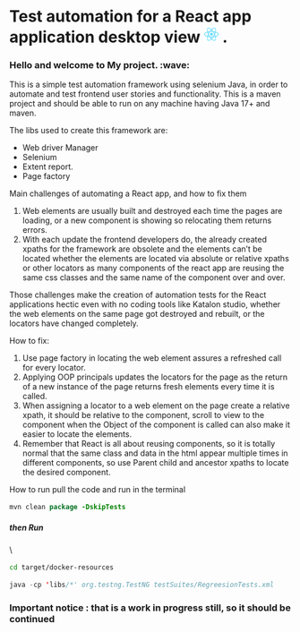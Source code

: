 <h1>Test automation for a React app application desktop view <img src="react-2.svg" height="30"> .</h1>


<h3>Hello and welcome to My project. :wave: </h3> 


This is a simple test automation framework using selenium Java, in order to automate and test frontend user stories and functionality. This is a maven project and should be able to run on any machine having Java 17+ and maven.

The libs used to create this framework are:
- Web driver Manager
- Selenium
- Extent report.
- Page factory

Main challenges of automating a React app, and how to fix them

1. Web elements are usually built and destroyed each time the pages are loading, or a new component is showing so relocating them returns errors.
2. With each update the frontend developers do, the already created xpaths for the framework are obsolete and the elements can’t be located whether the elements are located via absolute or relative xpaths or other locators as many components of the react app are reusing the same css classes and the same name of the component over and over.

Those challenges make the creation of automation tests for the React applications hectic even with no coding tools like Katalon studio, whether the web elements on the same page got destroyed and rebuilt,  or the locators have changed completely.

How to fix:
1. Use page factory in locating the web element assures a refreshed call for every locator.
2. Applying OOP principals updates the locators for  the page as the return of a new instance of the page returns fresh elements every time it is called.
3. When assigning a locator to a web element on the page create a relative xpath, it should be relative  to the component, scroll to view to the component when the Object of the component is called can also make it easier to locate the elements.
4. Remember that React is all about reusing components, so it is totally normal that the same class and data in the html appear multiple times in different components, so use Parent child and ancestor xpaths to locate the desired component. 


How to run pull the code and run in the terminal 
``` java 
mvn clean package -DskipTests
 ```
<h5> then  Run </h5>\

``` Bash
cd target/docker-resources
```




``` java
java -cp 'libs/*' org.testng.TestNG testSuites/RegreesionTests.xml
```

<h3>Important notice : that is a work in progress still, so it should be continued<h3>